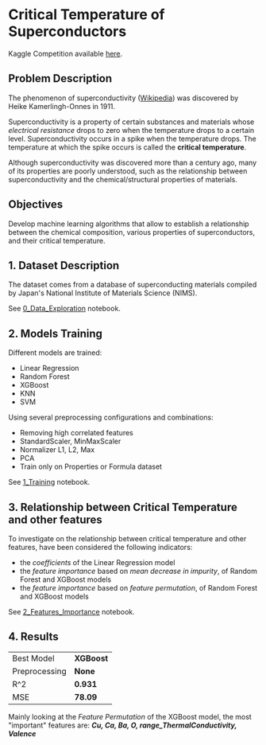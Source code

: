 # Critical Temperature of Superconductors

Kaggle Competition available [here](https://www.kaggle.com/competitions/critical-temperature-of-superconductors/overview).

## Problem Description
The phenomenon of superconductivity ([Wikipedia](https://en.wikipedia.org/wiki/Superconductivity)) was discovered by Heike Kamerlingh-Onnes in 1911.

Superconductivity is a property of certain substances and materials whose *electrical resistance* drops to zero when the temperature drops to a certain level. Superconductivity occurs in a spike when the temperature drops. The temperature at which the spike occurs is called the **critical temperature**.

Although superconductivity was discovered more than a century ago, many of its properties are poorly understood, such as the relationship between superconductivity and the chemical/structural properties of materials.


## Objectives
Develop machine learning algorithms that allow to establish a relationship between the chemical composition, various properties of superconductors, and their critical temperature.


## 1. Dataset Description
The dataset comes from a database of superconducting materials compiled by Japan's National Institute of Materials Science (NIMS).

See [0_Data_Exploration](https://github.com/RiccardoEvangelisti/Evangelisti-Critical-temperature-of-superconductors/blob/main/0_Data_Exploration.ipynb) notebook.

## 2. Models Training
Different models are trained:
- Linear Regression
- Random Forest
- XGBoost
- KNN
- SVM

Using several preprocessing configurations and combinations:
- Removing high correlated features
- StandardScaler, MinMaxScaler
- Normalizer L1, L2, Max
- PCA
- Train only on Properties or Formula dataset

See [1_Training](https://github.com/RiccardoEvangelisti/Evangelisti-Critical-temperature-of-superconductors/blob/main/1_Training.ipynb) notebook.

## 3. Relationship between Critical Temperature and other features
To investigate on the relationship between critical temperature and other features, have been considered the following indicators:
- the *coefficients* of the Linear Regression model
- the *feature importance* based on *mean decrease in impurity*, of Random Forest and XGBoost models
- the *feature importance* based on *feature permutation*, of Random Forest and XGBoost models

See [2_Features_Importance](https://github.com/RiccardoEvangelisti/Evangelisti-Critical-temperature-of-superconductors/blob/main/2_Features_Importance.ipynb) notebook.

## 4. Results

|   |   |
|---|---|
|Best Model| **XGBoost**|
|Preprocessing| **None**|
| R^2| **0.931** |
| MSE | **78.09** |

Mainly looking at the *Feature Permutation* of the XGBoost model, the most "important" features are: ***Cu, Ca, Ba, O, range_ThermalConductivity, Valence***